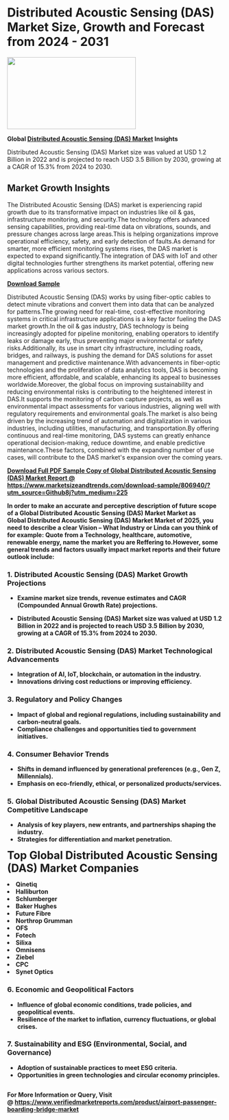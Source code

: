 <H1>Distributed Acoustic Sensing (DAS) Market Size, Growth and Forecast from 2024 - 2031</H1><img class="aligncenter size-medium wp-image-584254" src="https://thirdeyenews.in/wp-content/uploads/2024/09/Global-Market-Research-300x168.jpeg" alt="" width="300" height="168" /><p><strong>Global&nbsp;<a href="https://www.marketsizeandtrends.com/download-sample/806940/?utm_source=Github8j?utm_medium=225">Distributed Acoustic Sensing (DAS) Market</a> Insights</strong></p><p>Distributed Acoustic Sensing (DAS) Market size was valued at USD 1.2 Billion in 2022 and is projected to reach USD 3.5 Billion by 2030, growing at a CAGR of 15.3% from 2024 to 2030.</p><p><h2>Market Growth Insights</h2> <p>The Distributed Acoustic Sensing (DAS) market is experiencing rapid growth due to its transformative impact on industries like oil & gas, infrastructure monitoring, and security.The technology offers advanced sensing capabilities, providing real-time data on vibrations, sounds, and pressure changes across large areas.This is helping organizations improve operational efficiency, safety, and early detection of faults.As demand for smarter, more efficient monitoring systems rises, the DAS market is expected to expand significantly.The integration of DAS with IoT and other digital technologies further strengthens its market potential, offering new applications across various sectors.</p> <p><strong><a href="#">Download Sample</a></strong></p> <p>Distributed Acoustic Sensing (DAS) works by using fiber-optic cables to detect minute vibrations and convert them into data that can be analyzed for patterns.The growing need for real-time, cost-effective monitoring systems in critical infrastructure applications is a key factor fueling the DAS market growth.In the oil & gas industry, DAS technology is being increasingly adopted for pipeline monitoring, enabling operators to identify leaks or damage early, thus preventing major environmental or safety risks.Additionally, its use in smart city infrastructure, including roads, bridges, and railways, is pushing the demand for DAS solutions for asset management and predictive maintenance.With advancements in fiber-optic technologies and the proliferation of data analytics tools, DAS is becoming more efficient, affordable, and scalable, enhancing its appeal to businesses worldwide.Moreover, the global focus on improving sustainability and reducing environmental risks is contributing to the heightened interest in DAS.It supports the monitoring of carbon capture projects, as well as environmental impact assessments for various industries, aligning well with regulatory requirements and environmental goals.The market is also being driven by the increasing trend of automation and digitalization in various industries, including utilities, manufacturing, and transportation.By offering continuous and real-time monitoring, DAS systems can greatly enhance operational decision-making, reduce downtime, and enable predictive maintenance.These factors, combined with the expanding number of use cases, will contribute to the DAS market's expansion over the coming years.<p><strong><a href="#"></p><p><span class=""><strong>Download Full PDF Sample Copy of Global Distributed Acoustic Sensing (DAS) Market Report</strong> @ <a href="https://www.marketsizeandtrends.com/download-sample/806940/?utm_source=Github8j?utm_medium=225" target="_blank">https://www.marketsizeandtrends.com/download-sample/806940/?utm_source=Github8j?utm_medium=225</a></span></p><p>In order to make an accurate and perceptive description of future scope of a Global&nbsp;Distributed Acoustic Sensing (DAS) Market Market as Global&nbsp;Distributed Acoustic Sensing (DAS) Market Market of 2025, you need to describe a clear Vision &ndash; What Industry or Linda can you think of for example: Quote from a Technology, healthcare, automotive, renewable energy, name the market you are Reffering to.However, some general trends and factors usually impact market reports and their future outlook include:</p><h3>1.&nbsp;<strong>Distributed Acoustic Sensing (DAS) Market Growth Projections</strong></h3><ul><li>Examine market size trends, revenue estimates and CAGR (Compounded Annual Growth Rate) projections.</li><li><p>Distributed Acoustic Sensing (DAS) Market size was valued at USD 1.2 Billion in 2022 and is projected to reach USD 3.5 Billion by 2030, growing at a CAGR of 15.3% from 2024 to 2030.</p></li></ul><h3>2.&nbsp;<strong>Distributed Acoustic Sensing (DAS) Market Technological Advancements</strong></h3><ul><li>Integration of AI, IoT, blockchain, or automation in the industry.</li><li>Innovations driving cost reductions or improving efficiency.</li></ul><h3>3.&nbsp;<strong>Regulatory and Policy Changes</strong></h3><ul><li>Impact of global and regional regulations, including sustainability and carbon-neutral goals.</li><li>Compliance challenges and opportunities tied to government initiatives.</li></ul><h3>4.&nbsp;<strong>Consumer Behavior Trends</strong></h3><ul><li>Shifts in demand influenced by generational preferences (e.g., Gen Z, Millennials).</li><li>Emphasis on eco-friendly, ethical, or personalized products/services.</li></ul><h3>5.&nbsp;<strong>Global Distributed Acoustic Sensing (DAS) Market Competitive Landscape</strong></h3><ul><li>Analysis of key players, new entrants, and partnerships shaping the industry.</li><li>Strategies for differentiation and market penetration.</li></ul><p data-pm-slice="1 1 []"><span style="color: inherit; font-family: inherit; font-size: 25px;">Top Global Distributed Acoustic Sensing (DAS) Market Companies</span></p><div class="" data-test-id=""><p><li> Qinetiq</li><li> Halliburton</li><li> Schlumberger</li><li> Baker Hughes</li><li> Future Fibre</li><li> Northrop Grumman</li><li> OFS</li><li> Fotech</li><li> Silixa</li><li> Omnisens</li><li> Ziebel</li><li> CPC</li><li> Synet Optics</li></p></div><h3>6.&nbsp;<strong>Economic and Geopolitical Factors</strong></h3><ul><li>Influence of global economic conditions, trade policies, and geopolitical events.</li><li>Resilience of the market to inflation, currency fluctuations, or global crises.</li></ul><h3>7.&nbsp;<strong>Sustainability and ESG (Environmental, Social, and Governance)</strong></h3><ul><li>Adoption of sustainable practices to meet ESG criteria.</li><li>Opportunities in green technologies and circular economy principles.</li></ul><h2><strong style="font-size: 14px;">For More Information or Query, Visit @&nbsp;</strong><a style="background-color: #ffffff; font-size: 14px;" href="https://www.marketsizeandtrends.com/report/distributed-acoustic-sensing-das-market/" target="_blank">https://www.verifiedmarketreports.com/product/airport-passenger-boarding-bridge-market</a></h2>